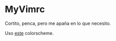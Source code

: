 # MyVimrc
Cortito, penca, pero me apaña en lo que necesito.

Uso <a href="https://github.com/lu-ren/SerialExperimentsLain">este</a> colorscheme.


